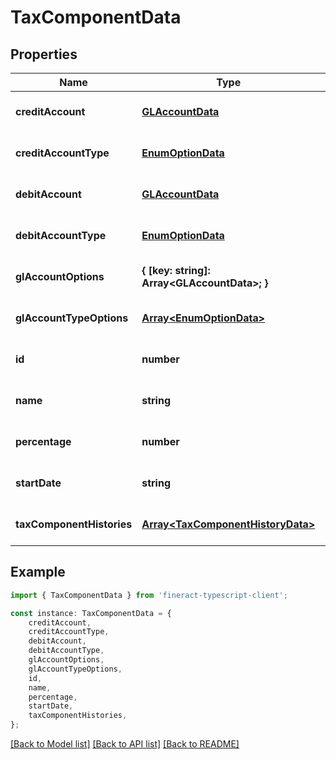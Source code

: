 # TaxComponentData


## Properties

Name | Type | Description | Notes
------------ | ------------- | ------------- | -------------
**creditAccount** | [**GLAccountData**](GLAccountData.md) |  | [optional] [default to undefined]
**creditAccountType** | [**EnumOptionData**](EnumOptionData.md) |  | [optional] [default to undefined]
**debitAccount** | [**GLAccountData**](GLAccountData.md) |  | [optional] [default to undefined]
**debitAccountType** | [**EnumOptionData**](EnumOptionData.md) |  | [optional] [default to undefined]
**glAccountOptions** | **{ [key: string]: Array&lt;GLAccountData&gt;; }** |  | [optional] [default to undefined]
**glAccountTypeOptions** | [**Array&lt;EnumOptionData&gt;**](EnumOptionData.md) |  | [optional] [default to undefined]
**id** | **number** |  | [optional] [default to undefined]
**name** | **string** |  | [optional] [default to undefined]
**percentage** | **number** |  | [optional] [default to undefined]
**startDate** | **string** |  | [optional] [default to undefined]
**taxComponentHistories** | [**Array&lt;TaxComponentHistoryData&gt;**](TaxComponentHistoryData.md) |  | [optional] [default to undefined]

## Example

```typescript
import { TaxComponentData } from 'fineract-typescript-client';

const instance: TaxComponentData = {
    creditAccount,
    creditAccountType,
    debitAccount,
    debitAccountType,
    glAccountOptions,
    glAccountTypeOptions,
    id,
    name,
    percentage,
    startDate,
    taxComponentHistories,
};
```

[[Back to Model list]](../README.md#documentation-for-models) [[Back to API list]](../README.md#documentation-for-api-endpoints) [[Back to README]](../README.md)
